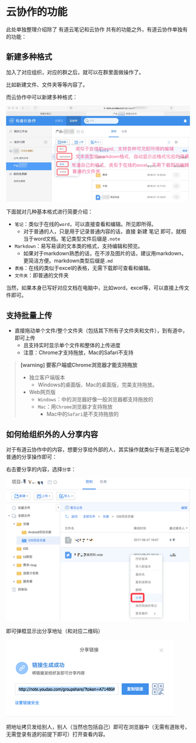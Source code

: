 # 云协作的功能

此处单独整理介绍除了 有道云笔记和云协作 共有的功能之外，有道云协作单独有的功能：

## 新建多种格式
加入了对应组织，对应的群之后，就可以在群里面做操作了。

比如新建文件、文件夹等等内容了。

而云协作中可以新建多种格式：

![云协作中新建](../assets/img/cooperation_new_multi_format.png)

下面就对几种基本格式进行简要介绍：
* `笔记`：类似于在线的`word`，可以直接查看和编辑。所见即所得。
    * 对于普通的人，只是用于记录普通内容的话，直接 新建 笔记 即可，就相当于word文档。笔记类型文件后缀是`.note`
* `Markdown`：易写易读的文本类的格式，支持编辑和预览。
    * 如果对于markdown熟悉的话，在不涉及图片的话，建议用markdown，更简洁方便。markdown类型后缀是`.md`
* `表格`：在线的类似于excel的表格，无需下载即可查看和编辑。
* `文件夹`：即普通的文件夹

当然，如果本身已写好对应文档在电脑中，比如word，excel等，可以直接上传文件即可。

## 支持批量上传
* 直接拖动单个文件/整个文件夹（包括其下所有子文件夹和文件），到有道中，即可上传
    * 且支持实时显示单个文件和整体的上传进度
    * 注意：Chrome才支持拖放，Mac的Safari不支持

> **[warning] 要客户端或Chrome浏览器才能支持拖放**
> * 独立客户端版本
>   * Windows的桌面版、Mac的桌面版，完美支持拖放。
> * Web网页版
>   * `Windows`：中的浏览器好像一般浏览器都支持拖放的
>   * `Mac`：用`Chrome`浏览器才支持拖放
>       * Mac中的`Safari`是不支持拖放的

## 如何给组织外的人分享内容
对于有道云协作中的内容，想要分享给外部的人，其实操作就类似于有道云笔记中普通的分享操作即可：

右击要分享的内容，选择`分享`：

![云协作分享内容](../assets/img/cooperation_share_to_outside.png)

即可弹框显示出分享地址（和对应二维码）

![云协作内容分享链接](../assets/img/cooperation_file_share_link.png)

把地址拷贝发给别人，别人（当然也包括自己）即可在浏览器中（无需有道账号，无需登录有道的前提下即可）打开查看内容。